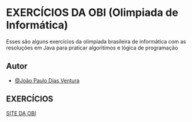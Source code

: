 
# EXERCÍCIOS DA OBI (Olimpiada de Informática)

Esses são alguns exercícios da olimpiada brasileira de informática com as resoluções em Java para praticar algoritimos e lógica de programação

## Autor

- [@João Paulo Dias Ventura](https://github.com/Joaopdiasventura)


## EXERCÍCIOS

[SITE DA OBI](https://olimpiada.ic.unicamp.br/pratique/p2/)

